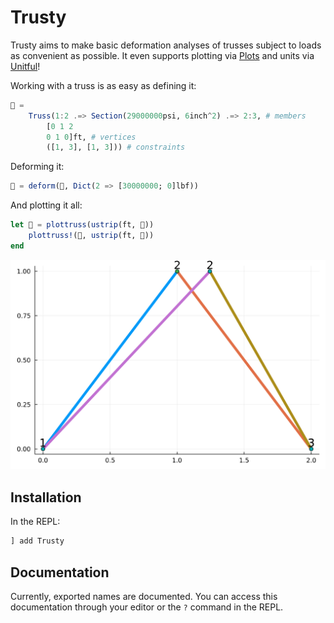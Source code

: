 # Trusty

Trusty aims to make basic deformation analyses of trusses subject to loads as convenient as possible. It even supports plotting via [Plots](https://docs.juliaplots.org/stable/) and units via [Unitful](https://painterqubits.github.io/Unitful.jl/stable/)!


Working with a truss is as easy as defining it:

```julia
🌈 =
    Truss(1:2 .=> Section(29000000psi, 6inch^2) .=> 2:3, # members
        [0 1 2
        0 1 0]ft, # vertices
        ([1, 3], [1, 3])) # constraints
```

Deforming it:

```julia
🍭 = deform(🌈, Dict(2 => [30000000; 0]lbf))
```

And plotting it all:

```julia
let 🍓 = plottruss(ustrip(ft, 🌈))
    plottruss!(🍓, ustrip(ft, 🍭))
end
```

![Deformed truss plotted atop orignal truss. Deformed node 2 slightly righward of original node 2 due to load.](assets/example.svg)


## Installation

In the REPL:

```julia
] add Trusty
```

## Documentation

Currently, exported names are documented. You can access this documentation through your editor or the `?` command in the REPL.

